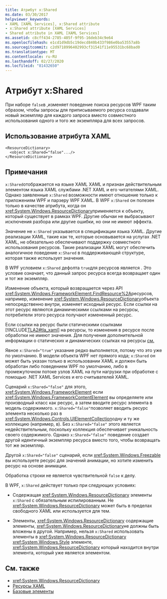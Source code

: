 ```yaml
---
title: Атрибут x:Shared
ms.date: 03/30/2017
helpviewer_keywords:
- XAML [XAML Services], x:Shared attribute
- x:Shared attribute [XAML Services]
- Shared attribute in XAML [XAML Services]
ms.assetid: c8cff434-2785-405f-9f95-16deb34c9e64
ms.openlocfilehash: e1cd1d9db5c19decd840b433f986e0ba53557a8b
ms.sourcegitcommit: c2d9718996402993cf31541f11e95531bc68bad0
ms.translationtype: MT
ms.contentlocale: ru-RU
ms.lasthandoff: 02/27/2020
ms.locfileid: "81432650"
---
```

# <a name="xshared-attribute"></a>Атрибут x:Shared

При наборе `false`в ,изменяет поведение поиска ресурсов WPF таким образом, чтобы запросы для приписываемого ресурса создавали новый экземпляр для каждого запроса вместо совместного использования одного и того же экземпляра для всех запросов.

## <a name="xaml-attribute-usage"></a>Использование атрибута XAML

```xaml
<ResourceDictionary>
  <object x:Shared="false".../>
</ResourceDictionary>
```

## <a name="remarks"></a>Примечания

`x:Shared`отображается на языке XAML XAML и признан действительным элементом языка XAML службами .NET XAML и его читателями XAML. Однако заявленные `x:Shared` возможности имеют отношение только к приложениям WPF и парзеру WPF XAML. В WPF `x:Shared` он полезен только в качестве атрибута, когда он <xref:System.Windows.ResourceDictionary>применяется к объекту, который существует в рамках WPF. Другие обычаи не выбрасывают исключения разбора или другие ошибки, но они не имеют эффекта.

Значение не `x:Shared` указывается в спецификации языка XAML. Другие реализации XAML, такие как те, которые основывается на услугах .NET XAML, не обязательно обеспечивают поддержку совместного использования ресурсов. Такие реализации XAML могут обеспечить аналогичное поведение `x:Shared` в поддерживающей структуре, которая также использует значения.

В WPF условием `x:Shared` дефолта `true`для ресурсов является . Это условие означает, что данный запрос ресурса всегда возвращает один и тот же экземпляр.

Изменение объекта, который возвращается через API <xref:System.Windows.FrameworkElement.FindResource%2A>ресурсов, например, изменение <xref:System.Windows.ResourceDictionary>объекта непосредственно внутри, изменяет исходный ресурс. Если ссылки на этот ресурс являются динамическими ссылками на ресурсы, потребители этого ресурса получают измененный ресурс.

Если ссылки на ресурс были статическими ссылками [!INCLUDE[TLA2#tla_xaml](../../../includes/tla2sharptla-xaml-md.md)] на ресурсы, то изменения в ресурсе после обработки не имеют значения. Для получения дополнительной информации о статических и динамических ссылках на ресурсы [см.](../fundamentals/xaml-resources-define.md)

Явное `x:Shared="true"` указание редко выполняется, потому что это уже по умолчанию. В модели объекта WPF нет прямого кода; `x:Shared` он может быть указан только в использовании XAML и должен быть обработан либо поведением WPF по умолчанию, либо в промежуточном потоке узлов XAML на пути нагрузки при обработке с помощью .NET XAML Services и его считывателей XAML.

Сценарий `x:Shared="false"` для этого, <xref:System.Windows.FrameworkElement> если <xref:System.Windows.FrameworkContentElement> вы определяете или производный класс как ресурс, а затем вводите ресурс элемента в модель содержимого. `x:Shared="false"`позволяет вводить ресурс элемента несколько раз в <xref:System.Windows.Controls.UIElementCollection>одну и ту же коллекцию (например, в). Без `x:Shared="false"` этого является недействительным, поскольку коллекция обеспечивает уникальность своего содержимого. Однако `x:Shared="false"` поведение создает другой идентичный экземпляр ресурса вместо того, чтобы возвращать тот же экземпляр.

Другой `x:Shared="false"` сценарий, если <xref:System.Windows.Freezable> вы используете ресурс для значений анимации, но хотите изменить ресурс на основе анимации.

Обработка строки не является чувствительной `false` к делу.

В WPF, `x:Shared` действует только при следующих условиях:

- Содержащая <xref:System.Windows.ResourceDictionary> элементы `x:Shared` с обязательным испилированным. Не <xref:System.Windows.ResourceDictionary> может быть в пределах свободного XAML или используется для тем.

- Элементы, <xref:System.Windows.ResourceDictionary> содержащие элементы, <xref:System.Windows.ResourceDictionary>не должны быть вложены в другой. Например, нельзя `x:Shared` использовать элементы в <xref:System.Windows.ResourceDictionary> <xref:System.Windows.Style> элементе, <xref:System.Windows.ResourceDictionary> который находится внутри элемента, который уже является элементом.

## <a name="see-also"></a>См. также

- <xref:System.Windows.ResourceDictionary>
- [Ресурсы XAML](../fundamentals/xaml-resources-define.md)
- [Базовые элементы](../../framework/wpf/advanced/base-elements.md)
